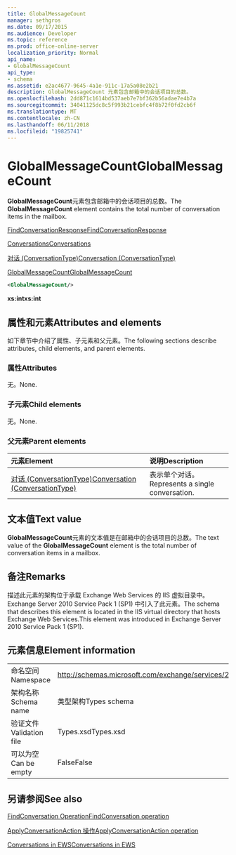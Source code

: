 ```yaml
---
title: GlobalMessageCount
manager: sethgros
ms.date: 09/17/2015
ms.audience: Developer
ms.topic: reference
ms.prod: office-online-server
localization_priority: Normal
api_name:
- GlobalMessageCount
api_type:
- schema
ms.assetid: e2ac4677-9645-4a1e-911c-17a5a08e2b21
description: GlobalMessageCount 元素包含邮箱中的会话项目的总数。
ms.openlocfilehash: 2dd871c1614bd537aeb7e7bf362b56adae7e4b7a
ms.sourcegitcommit: 34041125dc8c5f993b21cebfc4f8b72f0fd2cb6f
ms.translationtype: MT
ms.contentlocale: zh-CN
ms.lasthandoff: 06/11/2018
ms.locfileid: "19825741"
---
```

# <a name="globalmessagecount"></a><span data-ttu-id="615c1-103">GlobalMessageCount</span><span class="sxs-lookup"><span data-stu-id="615c1-103">GlobalMessageCount</span></span>

<span data-ttu-id="615c1-104">**GlobalMessageCount**元素包含邮箱中的会话项目的总数。</span><span class="sxs-lookup"><span data-stu-id="615c1-104">The **GlobalMessageCount** element contains the total number of conversation items in the mailbox.</span></span> 
  
[<span data-ttu-id="615c1-105">FindConversationResponse</span><span class="sxs-lookup"><span data-stu-id="615c1-105">FindConversationResponse</span></span>](findconversationresponse.md)
  
[<span data-ttu-id="615c1-106">Conversations</span><span class="sxs-lookup"><span data-stu-id="615c1-106">Conversations</span></span>](conversations-ex15websvcsotherref.md)
  
[<span data-ttu-id="615c1-107">对话 (ConversationType)</span><span class="sxs-lookup"><span data-stu-id="615c1-107">Conversation (ConversationType)</span></span>](conversation-conversationtype.md)
  
[<span data-ttu-id="615c1-108">GlobalMessageCount</span><span class="sxs-lookup"><span data-stu-id="615c1-108">GlobalMessageCount</span></span>](globalmessagecount.md)
  
```XML
<GlobalMessageCount/>
```

 <span data-ttu-id="615c1-109">**xs:int**</span><span class="sxs-lookup"><span data-stu-id="615c1-109">**xs:int**</span></span>
## <a name="attributes-and-elements"></a><span data-ttu-id="615c1-110">属性和元素</span><span class="sxs-lookup"><span data-stu-id="615c1-110">Attributes and elements</span></span>

<span data-ttu-id="615c1-111">如下章节中介绍了属性、子元素和父元素。</span><span class="sxs-lookup"><span data-stu-id="615c1-111">The following sections describe attributes, child elements, and parent elements.</span></span>
  
### <a name="attributes"></a><span data-ttu-id="615c1-112">属性</span><span class="sxs-lookup"><span data-stu-id="615c1-112">Attributes</span></span>

<span data-ttu-id="615c1-113">无。</span><span class="sxs-lookup"><span data-stu-id="615c1-113">None.</span></span>
  
### <a name="child-elements"></a><span data-ttu-id="615c1-114">子元素</span><span class="sxs-lookup"><span data-stu-id="615c1-114">Child elements</span></span>

<span data-ttu-id="615c1-115">无。</span><span class="sxs-lookup"><span data-stu-id="615c1-115">None.</span></span>
  
### <a name="parent-elements"></a><span data-ttu-id="615c1-116">父元素</span><span class="sxs-lookup"><span data-stu-id="615c1-116">Parent elements</span></span>

|<span data-ttu-id="615c1-117">**元素**</span><span class="sxs-lookup"><span data-stu-id="615c1-117">**Element**</span></span>|<span data-ttu-id="615c1-118">**说明**</span><span class="sxs-lookup"><span data-stu-id="615c1-118">**Description**</span></span>|
|:-----|:-----|
|[<span data-ttu-id="615c1-119">对话 (ConversationType)</span><span class="sxs-lookup"><span data-stu-id="615c1-119">Conversation (ConversationType)</span></span>](conversation-conversationtype.md) <br/> |<span data-ttu-id="615c1-120">表示单个对话。</span><span class="sxs-lookup"><span data-stu-id="615c1-120">Represents a single conversation.</span></span>  <br/> |
   
## <a name="text-value"></a><span data-ttu-id="615c1-121">文本值</span><span class="sxs-lookup"><span data-stu-id="615c1-121">Text value</span></span>

<span data-ttu-id="615c1-122">**GlobalMessageCount**元素的文本值是在邮箱中的会话项目的总数。</span><span class="sxs-lookup"><span data-stu-id="615c1-122">The text value of the **GlobalMessageCount** element is the total number of conversation items in a mailbox.</span></span> 
  
## <a name="remarks"></a><span data-ttu-id="615c1-123">备注</span><span class="sxs-lookup"><span data-stu-id="615c1-123">Remarks</span></span>

<span data-ttu-id="615c1-124">描述此元素的架构位于承载 Exchange Web Services 的 IIS 虚拟目录中。Exchange Server 2010 Service Pack 1 (SP1) 中引入了此元素。</span><span class="sxs-lookup"><span data-stu-id="615c1-124">The schema that describes this element is located in the IIS virtual directory that hosts Exchange Web Services.This element was introduced in Exchange Server 2010 Service Pack 1 (SP1).</span></span>
  
## <a name="element-information"></a><span data-ttu-id="615c1-125">元素信息</span><span class="sxs-lookup"><span data-stu-id="615c1-125">Element information</span></span>

|||
|:-----|:-----|
|<span data-ttu-id="615c1-126">命名空间</span><span class="sxs-lookup"><span data-stu-id="615c1-126">Namespace</span></span>  <br/> |http://schemas.microsoft.com/exchange/services/2006/types  <br/> |
|<span data-ttu-id="615c1-127">架构名称</span><span class="sxs-lookup"><span data-stu-id="615c1-127">Schema name</span></span>  <br/> |<span data-ttu-id="615c1-128">类型架构</span><span class="sxs-lookup"><span data-stu-id="615c1-128">Types schema</span></span>  <br/> |
|<span data-ttu-id="615c1-129">验证文件</span><span class="sxs-lookup"><span data-stu-id="615c1-129">Validation file</span></span>  <br/> |<span data-ttu-id="615c1-130">Types.xsd</span><span class="sxs-lookup"><span data-stu-id="615c1-130">Types.xsd</span></span>  <br/> |
|<span data-ttu-id="615c1-131">可以为空</span><span class="sxs-lookup"><span data-stu-id="615c1-131">Can be empty</span></span>  <br/> |<span data-ttu-id="615c1-132">False</span><span class="sxs-lookup"><span data-stu-id="615c1-132">False</span></span>  <br/> |
   
## <a name="see-also"></a><span data-ttu-id="615c1-133">另请参阅</span><span class="sxs-lookup"><span data-stu-id="615c1-133">See also</span></span>



[<span data-ttu-id="615c1-134">FindConversation Operation</span><span class="sxs-lookup"><span data-stu-id="615c1-134">FindConversation operation</span></span>](findconversation-operation.md)
  
[<span data-ttu-id="615c1-135">ApplyConversationAction 操作</span><span class="sxs-lookup"><span data-stu-id="615c1-135">ApplyConversationAction operation</span></span>](applyconversationaction-operation.md)


[<span data-ttu-id="615c1-136">Conversations in EWS</span><span class="sxs-lookup"><span data-stu-id="615c1-136">Conversations in EWS</span></span>](http://msdn.microsoft.com/library/91e64629-db6c-4c94-9dcb-d386232e8467%28Office.15%29.aspx)

